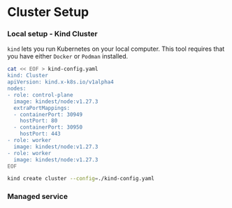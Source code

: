 # Cluster Setup

### Local setup - Kind Cluster

`kind` lets you run Kubernetes on your local computer. This tool requires that you have either `Docker` or `Podman` installed.

```bash
cat << EOF > kind-config.yaml
kind: Cluster
apiVersion: kind.x-k8s.io/v1alpha4
nodes:
- role: control-plane
  image: kindest/node:v1.27.3
  extraPortMappings:
  - containerPort: 30949
    hostPort: 80
  - containerPort: 30950
    hostPort: 443
- role: worker
  image: kindest/node:v1.27.3
- role: worker
  image: kindest/node:v1.27.3
EOF

kind create cluster --config=./kind-config.yaml

```

### Managed service
